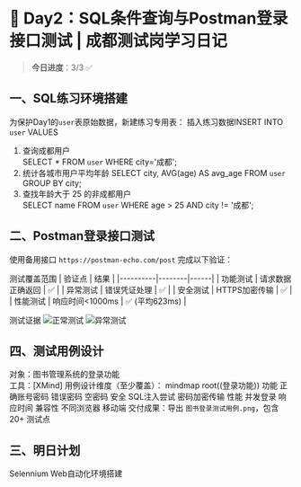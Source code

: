 # 🚀 Day2：SQL条件查询与Postman登录接口测试 | 成都测试岗学习日记
> **今日进度**：3/3 ✅ 
## 一、SQL练习环境搭建
为保护Day1的`user`表原始数据，新建练习专用表：
插入练习数据INSERT INTO `user` VALUES 
1. 查询成都用户  
   SELECT * FROM `user` WHERE city='成都';  
2. 统计各城市用户平均年龄
   SELECT city, AVG(age) AS avg_age 
   FROM `user` 
   GROUP BY city;
3. 查找年龄大于 25 的非成都用户  
   SELECT name FROM `user` 
   WHERE age > 25 AND city != '成都';

## 二、Postman登录接口测试
使用备用接口 `https://postman-echo.com/post` 完成以下验证：

测试覆盖范围
           | 验证点 | 结果 |
|----------|--------|------|
| 功能测试 | 请求数据正确返回 | ✅ | 
| 异常测试 | 错误凭证处理 | ✅ |
| 安全测试 | HTTPS加密传输 | ✅ |
| 性能测试 | 响应时间<1000ms | ✅ (平均623ms) |

测试证据
![正常测试](../postman_collection/screenshots/normal_test_pass.png)
![异常测试](../postman_collection/screenshots/error_test_400.png)

## 四、测试用例设计
对象：图书管理系统的登录功能  
工具：[XMind]
用例设计维度（至少覆盖）：
mindmap
  root((登录功能))
    功能
      正确账号密码
      错误密码
      空密码
    安全
      SQL注入尝试
      密码加密传输
    性能
      并发登录
      响应时间
    兼容性
      不同浏览器
      移动端
交付成果：导出 `图书登录测试用例.png`，包含 20+ 测试点

## 三、明日计划
Selennium Web自动化环境搭建
